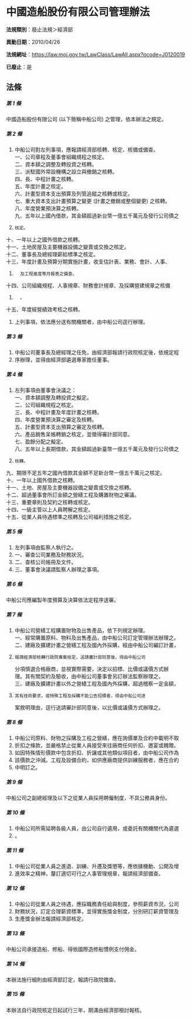 # 中國造船股份有限公司管理辦法

**法規類別**：廢止法規＞經濟部

**異動日期**：2010/04/26  

**法規網址**：https://law.moj.gov.tw/LawClass/LawAll.aspx?pcode=J0120019

**已廢止**：是



## 法條
##### 第 1 條
中國造船股份有限公司 (以下簡稱中船公司) 之管理，依本辦法之規定。

##### 第 2 條
1. 中船公司對左列事項，應報請經濟部核轉、核定、核備或備查。  
一、公司章程及董事會組織規程之核定。  
二、資本額之調整及轉投資之核轉。  
三、派駐國外常設機構之設立與撤銷之核轉。  
四、長、中程計畫之核轉。  
五、年度計畫之核定。  
六、計畫型資本支出預算及列管追縱之核轉或核定。  
七、重大資本支出計畫預算之變更 (計畫之撤銷或整個變更) 之核轉。  
八、年度營業預決算之核轉。  
九、五年以上國內借款，其金額超過新台幣一億五千萬元及發行公司債之
1.     核定。  
十、一年以上之國外借款之核轉。  
十一、土地房屋及主要機器設備之變賣或交換之核定。  
十二、董事長及總經理薪給標準之核定。  
十三、年度計畫及預算分期實施計畫，收支估計表、業務、會計、人事、
1.       及工程進度等月報表之備查。  
十四、公司組織規程、人事規章、財務會計規章、及採購營建規章之核備
1.       。  
十五、年度經營績效考核之核轉。
1. 上列事項，依法應分送有關機關者，由中船公司逕行辦理。

##### 第 3 條
1. 中船公司董事長及總經理之任免，由經濟部報請行政院核定後，依規定程
1. 序辦理，並得由經濟部遴選專家擔任董事。

##### 第 4 條
1. 左列事項由董事會決議之：  
一、資本額調整及轉投資之擬定。  
二、公司組織規程之核定。  
三、長、中程計畫及年度計畫之核轉。  
四、年度營業預決算之審定及核轉。  
五、計畫型資本支出預算之審定及核轉。  
六、產品銷售呆帳轉銷之核定，並徵得審計部同意。  
七、盈餘分配之擬定。  
八、五年以上長期借款，其金額超過新臺幣一億五千萬元及發行公司債之
1.     核轉。  
九、期限不足五年之國內借款其金額不足新台幣一億五千萬元之核定。  
十、一年以上國外借款之核轉。  
十一、土地、房屋及主要機器設備之變賣或交換之核轉。  
十二、超過董事會所訂金額之營繕工程及購置財物之審議。  
十三、重要章則及契約之核轉或核定。  
十四、一級主管以上人員聘解之核定。  
十五、從業人員待遇標準之核轉及公司福利措施之核定。

##### 第 5 條
1. 左列事項由監察人執行之。
1. 一、審查公司業務及財務狀況。
1. 二、查核公司帳冊及文件。
1. 三、董事會決議請監察人辦理之事項。

##### 第 6 條
中船公司應編製年度預算及決算依法定程序送審。

##### 第 7 條
1. 中船公司營繕工程購置財物及出售產品，依下列規定辦理。  
一、經常購置原料、物料及出售產品，由中船公司訂定管理辦法辦理之。  
二、建廠及擴建計畫之營繕工程及國內外採購，經由中船公司編訂計畫，
1.     報請經濟部核轉行政院專案核定，送請審計部同意後，得由中船公司  
    分項慎選合格廠商，並視實際需要，決定以招標、比價或議價方式辦  
    理。其有關契約及驗收，由中船公司董事會另訂辦法監察辦理之。  
三、建廠及擴建計畫以外之營繕工程及國內外採購，超過稽察一定金額，
1.     其有技術要求，或特殊工程及採購不能公告招標者，得由中船公司逐  
    案敘明理由，逕行送請審計部同意後，以比價或議價方式辦理之。

##### 第 8 條
1. 中船公司原料、財物之採購及工程之營繕，應在詢價單及合約中載明不取
1. 折扣之條款，並嚴格禁止從業人員接受來往廠商任何折扣、邀宴或餽贈。
1. 如因特殊情形價款中包含折扣、折讓或其他類似項目者，由中船公司作為
1. 該價款之沖減。工程及設備合約，如供應廠商提供訓練服務者，應在合約
1. 中明訂之。

##### 第 9 條
中船公司之副總經理及以下之從業人員採用聘僱制度，不具公務員身份。

##### 第 10 條
1. 中船公司所需延聘各級人員，由公司自行遴用，或委託有關機關代為遴選
1. 。

##### 第 11 條
1. 中船公司從業人員之進退、訓練、升遷及獎懲等，應依據機動、公開及增
1. 進效率之精神，釐訂適切可行之人事管理規章，報請經濟部備查。

##### 第 12 條
1. 中船公司從業人員之待遇，應採職務責任給與制度，參照薪資市況，公司
1. 財務狀況，訂定合理薪資標準，並得實施獎金制度，分別研訂薪資管理及
1. 生產獎金辦法報請經濟部核定。

##### 第 13 條
中船公司承接造船、修船、得依國際造修船慣例支付佣金。

##### 第 14 條
本辦法施行細則由經濟部訂定，報請行政院備查。

##### 第 15 條
本辦法自行政院核定日起試行三年，期滿由經濟部檢討報核。


